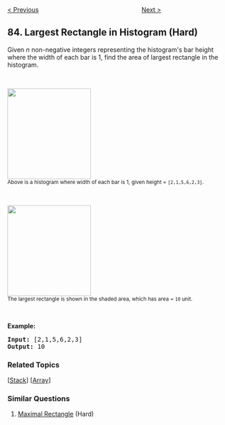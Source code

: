 <!--|This file generated by command(leetcode description); DO NOT EDIT.    |-->
<!--+----------------------------------------------------------------------+-->
<!--|@author    Openset <openset.wang@gmail.com>                           |-->
<!--|@link      https://github.com/openset                                 |-->
<!--|@home      https://github.com/openset/leetcode                        |-->
<!--+----------------------------------------------------------------------+-->

[< Previous](https://github.com/openset/leetcode/tree/master/problems/remove-duplicates-from-sorted-list "Remove Duplicates from Sorted List")
　　　　　　　　　　　　　　　　
[Next >](https://github.com/openset/leetcode/tree/master/problems/maximal-rectangle "Maximal Rectangle")

## 84. Largest Rectangle in Histogram (Hard)

<p>Given <em>n</em> non-negative integers representing the histogram&#39;s bar height where the width of each bar is 1, find the area of largest rectangle in the histogram.</p>

<p>&nbsp;</p>

<p><img src="https://assets.leetcode.com/uploads/2018/10/12/histogram.png" style="width: 188px; height: 204px;" /><br />
<small>Above is a histogram where width of each bar is 1, given height = <code>[2,1,5,6,2,3]</code>.</small></p>

<p>&nbsp;</p>

<p><img src="https://assets.leetcode.com/uploads/2018/10/12/histogram_area.png" style="width: 188px; height: 204px;" /><br />
<small>The largest rectangle is shown in the shaded area, which has area = <code>10</code> unit.</small></p>

<p>&nbsp;</p>

<p><strong>Example:</strong></p>

<pre>
<strong>Input:</strong> [2,1,5,6,2,3]
<strong>Output:</strong> 10
</pre>

### Related Topics
  [[Stack](https://github.com/openset/leetcode/tree/master/tag/stack/README.md)]
  [[Array](https://github.com/openset/leetcode/tree/master/tag/array/README.md)]

### Similar Questions
  1. [Maximal Rectangle](https://github.com/openset/leetcode/tree/master/problems/maximal-rectangle) (Hard)
